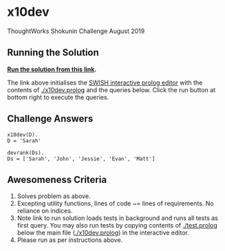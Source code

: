 # x10dev
ThoughtWorks Shokunin Challenge August 2019

## Running the Solution

**[Run the solution from this link](https://swish.swi-prolog.org/?code=https://raw.githubusercontent.com/safetydave/x10dev/master/x10dev.prolog&background=https://raw.githubusercontent.com/safetydave/x10dev/master/test.prolog&q=all_tests,x10dev(D),devrank(Ds).).** 

The link above initialises the [SWISH interactive prolog editor](https://swish.swi-prolog.org) with the contents of [./x10dev.prolog](https://raw.githubusercontent.com/safetydave/x10dev/master/x10dev.prolog) and the queries below. Click the run button at bottom right to execute the queries.

## Challenge Answers

```
x10dev(D).
D = 'Sarah'
```
```
devrank(Ds).
Ds = ['Sarah', 'John', 'Jessie', 'Evan', 'Matt']
```

## Awesomeness Criteria

1. Solves problem as above.
2. Excepting utility functions, lines of code ~= lines of requirements. No reliance on indices.
3. Note link to run solution loads tests in background and runs all tests as first query. You may also run tests by copying contents of [./test.prolog](https://raw.githubusercontent.com/safetydave/x10dev/master/test.prolog) below the main file ([./x10dev.prolog](https://raw.githubusercontent.com/safetydave/x10dev/master/x10dev.prolog)) in the interactive editor.
4. Please run as per instructions above.

